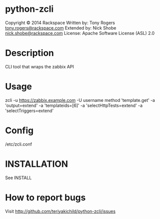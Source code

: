 python-zcli
===============

Copyright © 2014 Rackspace
Written by: Tony Rogers <tony.rogers@rackspace.com>
Extended by: Nick Shobe <nick.shobe@rackspace.com>
License: Apache Software License (ASL) 2.0 

Description
===============

CLI tool that wraps the zabbix API

Usage
===============

zcli -u https://zabbix.example.com -U username method 'template.get' -a 'output=extend' -a 'templateids=[6]' -a 'selectHttpTests=extend' -a 'selectTriggers=extend'

Config
===============

/etc/zcli.conf

INSTALLATION
===============

See INSTALL

How to report bugs
===============
Visit http://github.com/teriyakichild/python-zcli/issues
